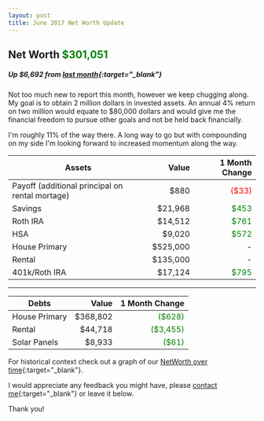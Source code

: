 ```yaml
---
layout: post
title: June 2017 Net Worth Update
---
```


## Net Worth <span style="color:green;">**$301,051**</span>

##### Up $6,692 from [last month](/2017-06-15-net-worth-update/){:target="_blank"}

Not too much new to report this month, however we keep chugging along.  My goal is to obtain 2 million dollars in invested assets.  An annual 4% return on two million would equate to $80,000 dollars and would give me the financial freedom to pursue other goals and not be held back financially.

I'm roughly 11% of the way there.  A long way to go but with compounding on my side I'm looking forward to increased momentum along the way.


| Assets        | Value           | 1 Month Change  |
| ------------- | -------------:| -----:|
| Payoff (additional principal on rental mortage)     | $880    | <span style="color:red;">($33)</span>   |
| Savings   | $21,968 | <span style="color:green;">$453</span> |
| Roth IRA  | $14,512     | <span style="color:green;">$761</span> |
| HSA  | $9,020     | <span style="color:green;">$572</span> |
| House Primary  | $525,000     | - |
| Rental  | $135,000     | - |
| 401k/Roth IRA  | $17,124     | <span style="color:green;">$795</span> |

<hr>

| Debts        | Value           | 1 Month Change  |
| ------------- | -------------:| -----:|
| House Primary      | $368,802   | <span style="color:green;">($628)</span>   |
| Rental   | $44,718 | <span style="color:green;">($3,455)</span> |
| Solar Panels  | $8,933    | <span style="color:green;">($61)</span> |

  
For historical context check out a graph of our [NetWorth over time](/Net-Worth/profile/?user=yhxzTiGfYRe5j5IpB6Xw2nmZUTJ2){:target="_blank"}.

I would appreciate any feedback you might have, please [contact me](/aboutme/){:target="_blank"} or leave it below.  

Thank you!
